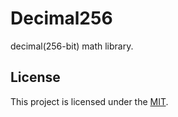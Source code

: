 # Decimal256
decimal(256-bit) math library.

## License

This project is licensed under the [MIT](LICENSE). 
